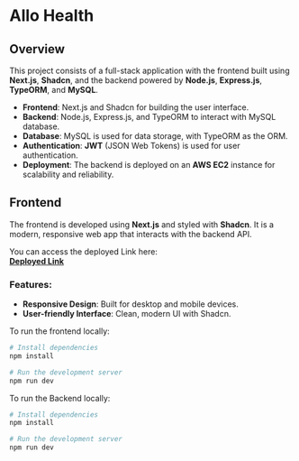 # Allo Health

## Overview

This project consists of a full-stack application with the frontend built using **Next.js**, **Shadcn**, and the backend powered by **Node.js**, **Express.js**, **TypeORM**, and **MySQL**.

- **Frontend**: Next.js and Shadcn for building the user interface.
- **Backend**: Node.js, Express.js, and TypeORM to interact with MySQL database.
- **Database**: MySQL is used for data storage, with TypeORM as the ORM.
- **Authentication**: **JWT** (JSON Web Tokens) is used for user authentication.
- **Deployment**: The backend is deployed on an **AWS EC2** instance for scalability and reliability.

## Frontend

The frontend is developed using **Next.js** and styled with **Shadcn**. It is a modern, responsive web app that interacts with the backend API.

You can access the deployed Link here:  
**[Deployed Link](https://allo-health-client.vercel.app/login)**

### Features:
- **Responsive Design**: Built for desktop and mobile devices.
- **User-friendly Interface**: Clean, modern UI with Shadcn.
  
To run the frontend locally:

```bash
# Install dependencies
npm install

# Run the development server
npm run dev
```
To run the Backend locally:

```bash
# Install dependencies
npm install

# Run the development server
npm run dev
```
